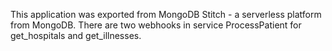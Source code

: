 This application was exported from MongoDB Stitch - a serverless platform from MongoDB.
There are two webhooks in service ProcessPatient for get_hospitals and get_illnesses.
